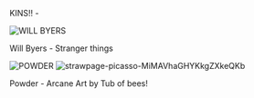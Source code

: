 KINS!! -

![WILL BYERS](https://github.com/user-attachments/assets/09a94ccf-0cdd-40d5-89af-4fc89b3322b9) 

Will Byers - Stranger things

![POWDER](https://github.com/user-attachments/assets/cf0b504e-f9fa-422d-a5cb-b05805594861) ![strawpage-picasso-MiMAVhaGHYKkgZXkeQKb](https://github.com/user-attachments/assets/3cad379b-bad0-4413-8c86-cd3f2f066308)

Powder - Arcane Art by Tub of bees!
